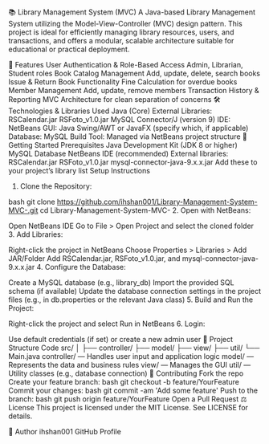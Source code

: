 📚 Library Management System (MVC)
A Java-based Library Management System utilizing the Model-View-Controller (MVC) design pattern. This project is ideal for efficiently managing library resources, users, and transactions, and offers a modular, scalable architecture suitable for educational or practical deployment.

🚀 Features
User Authentication & Role-Based Access
Admin, Librarian, Student roles
Book Catalog Management
Add, update, delete, search books
Issue & Return Book Functionality
Fine Calculation for overdue books
Member Management
Add, update, remove members
Transaction History & Reporting
MVC Architecture for clean separation of concerns
🛠 Technologies & Libraries Used
Java (Core)
External Libraries:
RSCalendar.jar
RSFoto_v1.0.jar
MySQL Connector/J (version 9)
IDE: NetBeans
GUI: Java Swing/AWT or JavaFX (specify which, if applicable)
Database: MySQL
Build Tool: Managed via NetBeans project structure
🏁 Getting Started
Prerequisites
Java Development Kit (JDK 8 or higher)
MySQL Database
NetBeans IDE (recommended)
External libraries:
RSCalendar.jar
RSFoto_v1.0.jar
mysql-connector-java-9.x.x.jar
Add these to your project’s library list
Setup Instructions
1. Clone the Repository:

bash
git clone https://github.com/ihshan001/Library-Management-System-MVC-.git
cd Library-Management-System-MVC-
2. Open with NetBeans:

Open NetBeans IDE
Go to File > Open Project and select the cloned folder
3. Add Libraries:

Right-click the project in NetBeans
Choose Properties > Libraries > Add JAR/Folder
Add RSCalendar.jar, RSFoto_v1.0.jar, and mysql-connector-java-9.x.x.jar
4. Configure the Database:

Create a MySQL database (e.g., library_db)
Import the provided SQL schema (if available)
Update the database connection settings in the project files
(e.g., in db.properties or the relevant Java class)
5. Build and Run the Project:

Right-click the project and select Run in NetBeans
6. Login:

Use default credentials (if set) or create a new admin user
📂 Project Structure
Code
src/
│
├── controller/
├── model/
├── view/
├── util/
└── Main.java
controller/ — Handles user input and application logic
model/ — Represents the data and business rules
view/ — Manages the GUI
util/ — Utility classes (e.g., database connection)
🤝 Contributing
Fork the repo
Create your feature branch:
bash
git checkout -b feature/YourFeature
Commit your changes:
bash
git commit -am 'Add some feature'
Push to the branch:
bash
git push origin feature/YourFeature
Open a Pull Request
⚖️ License
This project is licensed under the MIT License.
See LICENSE for details.

👤 Author
ihshan001
GitHub Profile
